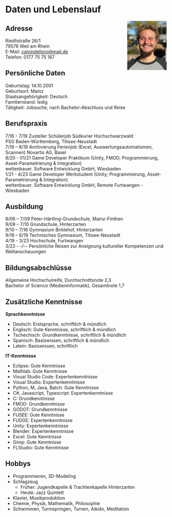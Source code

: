 # Daten und Lebenslauf
<img src="Calvin1.jpeg" align="right" width="24.5%"/>  

## Adresse  
Riedlistraße 26/1  
79576 Weil am Rhein  
E-Mail: calvindelloro@mail.de  
Telefon: 0177 75 75 167  

## Persönliche Daten
Geburtstag: 14.10.2001  
Geburtsort: Mainz  
Staatsangehörigkeit: Deutsch  
Familienstand: ledig  
Tätigkeit: Jobsuche, nach Bachelor-Abschluss und Reise

## Berufspraxis
7/16 - 7/19 Zusteller Schülerjob Südkurier Hochschwarzwald  
PSG Baden-Württemberg, Titisee-Neustadt  
7/19 – 8/19 Archivierung Ferienjob (Excel, Auswertungsautomatismen, Scannen)
Novartis AG, Basel  
8/20 - 01/21 Game Developer Praktikum (Unity, FMOD; Programmierung, Asset-Parametrierung & Integration)  
weltenbauer. Software Entwicklung GmbH, Wiesbaden   
1/21 - 4/23 Game Developer Werkstudent (Unity; Programmierung, Asset-Parametrierung & Integration)  
weltenbauer. Software Entwicklung GmbH, Remote Furtwangen - Wiesbaden

## Ausbildung
8/06 – 7/09 Peter-Härtling-Grundschule, Mainz-Finthen  
9/09 – 7/10 Grundschule, Hinterzarten  
9/10 – 7/16 Gymnasium Birklehof, Hinterzarten  
9/16 – 6/19 Technisches Gymnasium, Titisee-Neustadt  
4/19 - 3/23 Hochschule, Furtwangen   
3/23 - -/-- Persönliche Reisen zur Aneignung kultureller Kompetenzen und Weltanschauungen

## Bildungsabschlüsse  
Allgemeine Hochschulreife, Durchschnittsnote 2,3  
Bachelor of Science (Medieninformatik), Gesamtnote 1,7

## Zusätzliche Kenntnisse
**Sprachkenntnisse**  
- Deutsch: Erstsprache, schriftlich & mündlich  
- Englisch: Gute Kenntnisse, schriftlich & mündlich  
- Tschechisch: Grundkenntnisse, schriftlich & mündlich  
- Spanisch: Basiswissen, schriftlich & mündlich  
- Latein: Basiswissen, schriftlich  

**IT-Kenntnisse**
- Eclipse: Gute Kenntnisse  
- Mathlab: Gute Kenntnisse  
- Visual Studio Code: Expertenkenntnisse  
- Visual Studio: Expertenkenntnisse
- Python, M, Java, Batch: Gute Kenntnisse  
- C#, Javascript, Typescript: Expertenkenntnisse  
- C: Grundkenntnisse  
- FMOD: Grundkenntnisse  
- GODOT: Grundkenntnisse  
- FUSEE: Gute Kenntnisse  
- FUDGE: Expertenkenntnisse  
- Unity: Expertenkenntnisse  
- Blender: Expertenkenntnisse  
- Excel: Gute Kenntnisse  
- Gimp: Gute Kenntnisse  
- FLStudio: Gute Kenntnisse  

## Hobbys
- Programmieren, 3D-Modeling
- Schlagzeug
  - Früher: Jugendkapelle & Trachtenkapelle Hinterzarten
  - Heute: Jazz Quintett
- Klavier, Musikproduktion  
- Chemie, Physik, Mathematik, Philosophie 
- Schwimmen, Turmspringen, Turnen, Aikido, Meditation

